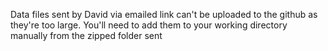 Data files sent by David via emailed link can't be uploaded to the github as they're too large. You'll need to add them to your working directory manually from the zipped folder sent
